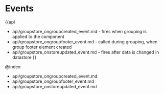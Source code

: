 
Events
=======

{{api
- api/groupstore_ongroupcreated_event.md - fires when grouping is applied to the component
- api/groupstore_ongroupfooter_event.md - called during grouping, when group footer element created
- api/groupstore_onstoreupdated_event.md - fires after data is changed in datastore
}}

@index:
- api/groupstore_ongroupcreated_event.md
- api/groupstore_ongroupfooter_event.md
- api/groupstore_onstoreupdated_event.md


